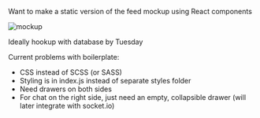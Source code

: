 Want to make a static version of the feed mockup using React components

![mockup](https://github.com/Notist/feed-view/blob/master/feed_view.png)

Ideally hookup with database by Tuesday

Current problems with boilerplate:
- CSS instead of SCSS (or SASS)
- Styling is in index.js instead of separate styles folder
- Need drawers on both sides
- For chat on the right side, just need an empty, collapsible drawer (will later integrate with socket.io)
